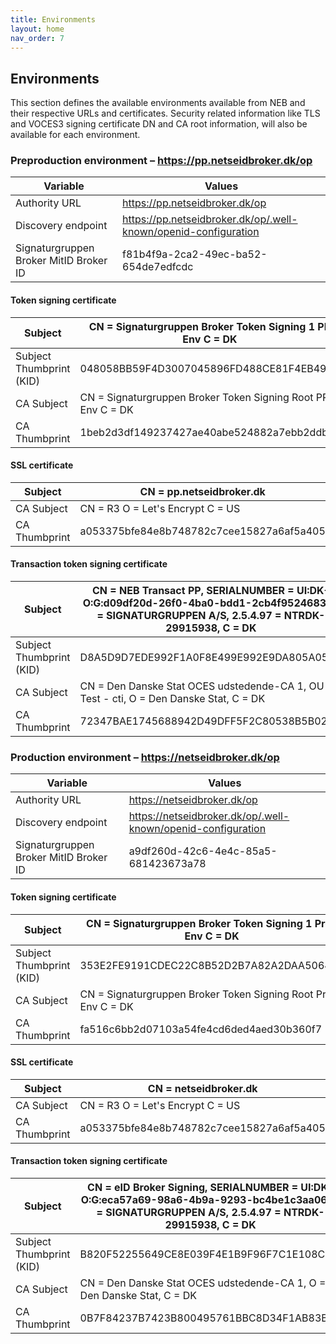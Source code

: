 ```yaml
---
title: Environments
layout: home
nav_order: 7
---
```


## Environments

This section defines the available environments available from NEB and their respective URLs and certificates.
Security related information like TLS and VOCES3 signing certificate DN and CA root information, will also be available for each environment.

### Preproduction environment – https://pp.netseidbroker.dk/op

| Variable | Values |
| --- | --- |
| Authority URL | https://pp.netseidbroker.dk/op |
| Discovery endpoint | https://pp.netseidbroker.dk/op/.well-known/openid-configuration |
| Signaturgruppen Broker MitID Broker ID | f81b4f9a-2ca2-49ec-ba52-654de7edfcdc |

#### Token signing certificate 

| Subject | CN = Signaturgruppen Broker Token Signing 1 PP Env C = DK |
| --- | --- |
| Subject Thumbprint (KID) | 048058BB59F4D3007045896FD488CE81F4EB4923 |
| CA Subject | CN = Signaturgruppen Broker Token Signing Root PP Env C = DK |
| CA Thumbprint | 1beb2d3df149237427ae40abe524882a7ebb2ddb |

#### SSL certificate

| Subject | CN = pp.netseidbroker.dk |
| --- | --- |
| CA Subject | CN = R3 O = Let's Encrypt C = US |
| CA Thumbprint | a053375bfe84e8b748782c7cee15827a6af5a405 |

#### Transaction token signing certificate

| Subject | CN = NEB Transact PP, SERIALNUMBER = UI:DK-O:G:d09df20d-26f0-4ba0-bdd1-2cb4f9524683, O = SIGNATURGRUPPEN A/S, 2.5.4.97 = NTRDK-29915938, C = DK |
| --- |-------------------------------------------------------------------------------------------------------------------------------------------------|
| Subject Thumbprint (KID) | D8A5D9D7EDE992F1A0F8E499E992E9DA805A05D8                                                                                                        |
| CA Subject | CN = Den Danske Stat OCES udstedende-CA 1, OU = Test - cti, O = Den Danske Stat, C = DK                                                         |
| CA Thumbprint | 72347BAE1745688942D49DFF5F2C80538B5B023B                                                                                                        |

### Production environment – https://netseidbroker.dk/op

| Variable | Values |
| --- | --- |
| Authority URL | https://netseidbroker.dk/op |
| Discovery endpoint | https://netseidbroker.dk/op/.well-known/openid-configuration |
| Signaturgruppen Broker MitID Broker ID | a9df260d-42c6-4e4c-85a5-681423673a78 |

#### Token signing certificate 

| Subject | CN = Signaturgruppen Broker Token Signing 1 Prod Env C = DK |
| --- | --- |
| Subject Thumbprint (KID) | 353E2FE9191CDEC22C8B52D2B7A82A2DAA50642E |
| CA Subject | CN = Signaturgruppen Broker Token Signing Root Prod Env C = DK |
| CA Thumbprint | fa516c6bb2d07103a54fe4cd6ded4aed30b360f7 |

#### SSL certificate

| Subject | CN = netseidbroker.dk |
| --- | --- |
| CA Subject | CN = R3 O = Let's Encrypt C = US |
| CA Thumbprint | a053375bfe84e8b748782c7cee15827a6af5a405 |

#### Transaction token signing certificate

| Subject | CN = eID Broker Signing, SERIALNUMBER = UI:DK-O:G:eca57a69-98a6-4b9a-9293-bc4be1c3aa06, O = SIGNATURGRUPPEN A/S, 2.5.4.97 = NTRDK-29915938, C = DK |
| --- |------------------------------------------------------------------------------------------------------------------------------------------------|
| Subject Thumbprint (KID) | B820F52255649CE8E039F4E1B9F96F7C1E108C08                                                                                                       |
| CA Subject | CN = Den Danske Stat OCES udstedende-CA 1, O = Den Danske Stat, C = DK                                                         |
| CA Thumbprint | 0B7F84237B7423B800495761BBC8D34F1AB83B50                                                                                                       |
